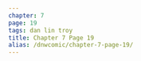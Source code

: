 ```yaml
---
chapter: 7
page: 19
tags: dan lin troy
title: Chapter 7 Page 19
alias: /dnwcomic/chapter-7-page-19/
---
```

